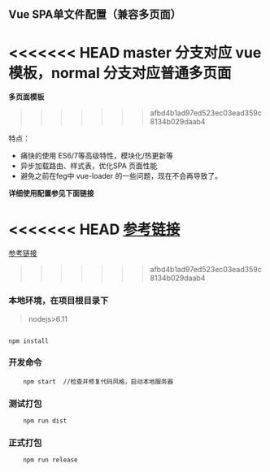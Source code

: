 ## Vue SPA单文件配置（兼容多页面）

<<<<<<< HEAD
**master 分支对应 vue模板，normal 分支对应普通多页面**
=======

**多页面模板**
>>>>>>> afbd4b1ad97ed523ec03ead359c8134b029daab4

特点：
- 痛快的使用 ES6/7等高级特性，模块化/热更新等
- 异步加载路由、样式表，优化SPA 页面性能
- 避免之前在feg中 vue-loader 的一些问题，现在不会再导致了。


**详细使用配置参见下面链接**

<<<<<<< HEAD
[参考链接](http://192.168.131.155/doc/standard/webpack%E4%BD%BF%E7%94%A8%E8%AF%B4%E6%98%8E.html)
=======
[参考链接](http://192.168.131.155/doc/docs/webpack%E4%BD%BF%E7%94%A8%E8%AF%B4%E6%98%8E.html)
>>>>>>> afbd4b1ad97ed523ec03ead359c8134b029daab4

### 本地环境，在项目根目录下

>	nodejs>6.11

```

npm install

```

###	开发命令

```
	npm start  //检查并修复代码风格，启动本地服务器
```

###	测试打包

```
	npm run dist
```

###	正式打包

```
	npm run release
```
